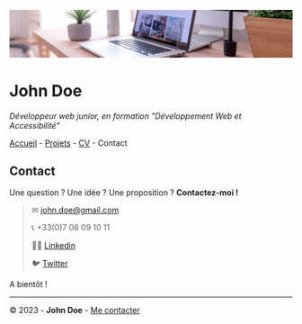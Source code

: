 ![Bannière](img/desk-banner.jpg)

# John Doe

*Développeur web junior, en formation "Développement Web et Accessibilité"*

[Accueil](Accueil.md) - [Projets](Projets.md) - [CV](CV.md) - Contact

## Contact

Une question ? Une idée ? Une proposition ?
**Contactez-moi !**

> ✉ john.doe@gmail.com
> 
> 📞 +33(0)7 08 09 10 11
> 
> 👨‍💻 [Linkedin](https://fr.linkedin.com/)
> 
> 🐦 [Twitter](https://twitter.com/home)

A bientôt !

---

© 2023 - **John Doe** - [Me contacter](Contact.md)